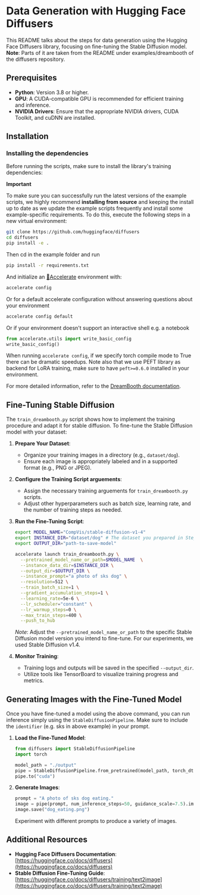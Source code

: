 # Data Generation with Hugging Face Diffusers

This README talks about the steps for data generation using the Hugging Face Diffusers library, focusing on fine-tuning the Stable Diffusion model.
**Note**: Parts of it are taken from the README under examples/dreambooth of the diffusers repository.

## Prerequisites

- **Python**: Version 3.8 or higher.
- **GPU**: A CUDA-compatible GPU is recommended for efficient training and inference.
- **NVIDIA Drivers**: Ensure that the appropriate NVIDIA drivers, CUDA Toolkit, and cuDNN are installed.

## Installation

### Installing the dependencies

Before running the scripts, make sure to install the library's training dependencies:

**Important**

To make sure you can successfully run the latest versions of the example scripts, we highly recommend **installing from source** and keeping the install up to date as we update the example scripts frequently and install some example-specific requirements. To do this, execute the following steps in a new virtual environment:
```bash
git clone https://github.com/huggingface/diffusers
cd diffusers
pip install -e .
```

Then cd in the example folder and run
```bash
pip install -r requirements.txt
```

And initialize an [🤗Accelerate](https://github.com/huggingface/accelerate/) environment with:

```bash
accelerate config
```

Or for a default accelerate configuration without answering questions about your environment

```bash
accelerate config default
```

Or if your environment doesn't support an interactive shell e.g. a notebook

```python
from accelerate.utils import write_basic_config
write_basic_config()
```

When running `accelerate config`, if we specify torch compile mode to True there can be dramatic speedups.
Note also that we use PEFT library as backend for LoRA training, make sure to have `peft>=0.6.0` installed in your environment.

For more detailed information, refer to the [DreamBooth documentation](https://huggingface.co/docs/diffusers/main/en/training/dreambooth).  

## Fine-Tuning Stable Diffusion
The `train_dreambooth.py` script shows how to implement the training procedure and adapt it for stable diffusion.
To fine-tune the Stable Diffusion model with your dataset:

1. **Prepare Your Dataset**:
   - Organize your training images in a directory (e.g., `dataset/dog`).
   - Ensure each image is appropriately labeled and in a supported format (e.g., PNG or JPEG).

2. **Configure the Training Script arguements**:
   - Assign the necessary training arguements for `train_dreambooth.py` scripts.
   - Adjust other hyperparameters such as batch size, learning rate, and the number of training steps as needed.

3. **Run the Fine-Tuning Script**:
    ```bash
    export MODEL_NAME="CompVis/stable-diffusion-v1-4"
    export INSTANCE_DIR="dataset/dog" # The dataset you prepared in Step 2.
    export OUTPUT_DIR="path-to-save-model"
    
    accelerate launch train_dreambooth.py \
      --pretrained_model_name_or_path=$MODEL_NAME  \
      --instance_data_dir=$INSTANCE_DIR \
      --output_dir=$OUTPUT_DIR \
      --instance_prompt="a photo of sks dog" \
      --resolution=512 \
      --train_batch_size=1 \
      --gradient_accumulation_steps=1 \
      --learning_rate=5e-6 \
      --lr_scheduler="constant" \
      --lr_warmup_steps=0 \
      --max_train_steps=400 \
      --push_to_hub
    ```
   *Note*: Adjust the `--pretrained_model_name_or_path` to the specific Stable Diffusion model version you intend to fine-tune. For our experiments, we used Stable Diffusion v1.4. 

4. **Monitor Training**:
   - Training logs and outputs will be saved in the specified `--output_dir`.
   - Utilize tools like TensorBoard to visualize training progress and metrics.

## Generating Images with the Fine-Tuned Model

Once you have fine-tuned a model using the above command, you can run inference simply using the `StableDiffusionPipeline`. Make sure to include the `identifier` (e.g. sks in above example) in your prompt.

1. **Load the Fine-Tuned Model**:
   ```python
   from diffusers import StableDiffusionPipeline
   import torch

   model_path = "./output"
   pipe = StableDiffusionPipeline.from_pretrained(model_path, torch_dtype=torch.float16)
   pipe.to("cuda")
   ```

2. **Generate Images**:
   ```python
   prompt = "A photo of sks dog eating."
   image = pipe(prompt, num_inference_steps=50, guidance_scale=7.5).images[0]
   image.save("dog_eating.png")
   ```
   Experiment with different prompts to produce a variety of images.

## Additional Resources

- **Hugging Face Diffusers Documentation**: [https://huggingface.co/docs/diffusers](https://huggingface.co/docs/diffusers)
- **Stable Diffusion Fine-Tuning Guide**: [https://huggingface.co/docs/diffusers/training/text2image](https://huggingface.co/docs/diffusers/training/text2image)
